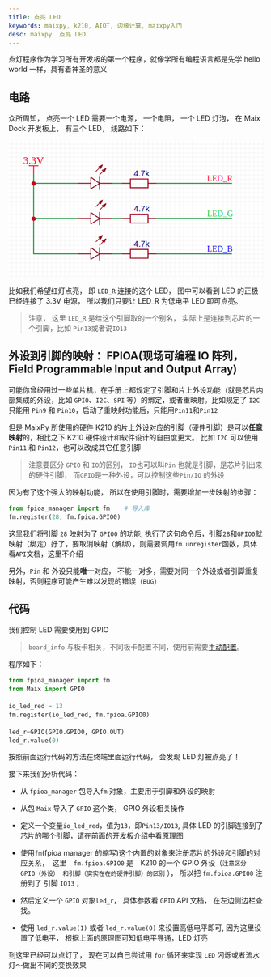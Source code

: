 ```yaml
---
title: 点亮 LED
keywords: maixpy, k210, AIOT, 边缘计算, maixpy入门
desc: maixpy  点亮 LED
---
```




点灯程序作为学习所有开发板的第一个程序，就像学所有编程语言都是先学 hello world 一样，具有着神圣的意义

## 电路

众所周知， 点亮一个 LED 需要一个电源， 一个电阻， 一个 LED 灯泡，
在 Maix Dock 开发板上， 有三个 LED， 线路如下：

![](../../assets/hardware/maix_dock/LED_sch.png)


比如我们希望红灯点亮， 即 `LED_R` 连接的这个 LED， 图中可以看到 LED 的正极已经连接了 3.3V 电源， 所以我们只要让 LED_R 为低电平 LED 即可点亮。

> 注意， 这里 `LED_R` 是给这个引脚取的一个别名， 实际上是连接到芯片的一个引脚，比如 `Pin13`或者说`IO13`

## 外设到引脚的映射： FPIOA(现场可编程 IO 阵列， Field Programmable Input and Output Array)

可能你曾经用过一些单片机，在手册上都规定了引脚和片上外设功能（就是芯片内部集成的外设，比如 `GPIO`、`I2C`、`SPI` 等）的绑定，或者重映射。比如规定了 `I2C` 只能用 `Pin9` 和 `Pin10`，启动了重映射功能后，只能用`Pin11`和`Pin12`

但是 MaixPy 所使用的硬件 K210 的片上外设对应的引脚（硬件引脚）是可以**任意映射**的，相比之下 K210 硬件设计和软件设计的自由度更大。 比如 `I2C` 可以使用 `Pin11` 和 `Pin12`，也可以改成其它任意引脚
> 注意要区分 `GPIO` 和 `IO`的区别， `IO`也可以叫`Pin` 也就是引脚，是芯片引出来的硬件引脚， 而`GPIO`是一种外设，可以控制这些`Pin/IO` 的外设

因为有了这个强大的映射功能， 所以在使用引脚时，需要增加一步映射的步骤：
```python
from fpioa_manager import fm    # 导入库
fm.register(28, fm.fpioa.GPIO0)
```
这里我们将引脚 `28` 映射为了 `GPIO0` 的功能, 执行了这句命令后，引脚`28`和`GPIO0`就映射（绑定）好了，要取消映射（解绑），则需要调用`fm.unregister`函数，具体看`API`文档，这里不介绍

另外，`Pin` 和 外设只能**唯一**对应， 不能一对多，需要对同一个外设或者引脚重复映射，否则程序可能产生难以发现的错误（`BUG`）

## 代码

我们控制 LED 需要使用到 GPIO

> `board_info` 与板卡相关，不同板卡配置不同，使用前需要[手动配置](./../api_reference/builtin_py/board_info.md)。

程序如下：

```python
from fpioa_manager import fm
from Maix import GPIO

io_led_red = 13
fm.register(io_led_red, fm.fpioa.GPIO0)

led_r=GPIO(GPIO.GPIO0, GPIO.OUT)
led_r.value(0)
```

按照前面运行代码的方法在终端里面运行代码， 会发现 LED 灯被点亮了！

接下来我们分析代码：

* 从 `fpioa_manager` 包导入`fm` 对象，主要用于引脚和外设的映射
* 从包 `Maix` 导入了 `GPIO` 这个类， GPIO 外设相关操作
* 定义一个变量`io_led_red`，值为`13`，即`Pin13/IO13`, 具体 LED 的引脚连接到了芯片的哪个引脚，请在前面的开发板介绍中看原理图
* 使用`fm`(fpioa manager 的缩写)这个内置的对象来注册芯片的外设和引脚的对应关系，　这里　`fm.fpioa.GPIO0` 是　K210 的一个 GPIO 外设（`注意区分 GPIO（外设） 和引脚（实实在在的硬件引脚）的区别` ）， 所以把 `fm.fpioa.GPIO0` 注册到了 引脚 `IO13`；

* 然后定义一个 `GPIO` 对象`led_r`， 具体参数看 `GPIO` API 文档， 在左边侧边栏查找。

* 使用 `led_r.value(1)` 或者 `led_r.value(0)` 来设置高低电平即可, 因为这里设置了低电平， 根据上面的原理图可知低电平导通，LED 灯亮


到这里已经可以点灯了， 现在可以自己尝试用 `for` 循环来实现 `LED` 闪烁或者流水灯～做出不同的变换效果

